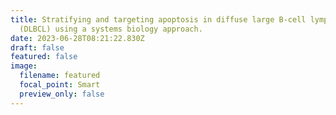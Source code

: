 ```yaml
---
title: Stratifying and targeting apoptosis in diffuse large B-cell lymphoma
  (DLBCL) using a systems biology approach.
date: 2023-06-28T08:21:22.830Z
draft: false
featured: false
image:
  filename: featured
  focal_point: Smart
  preview_only: false
---
```

